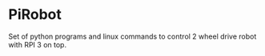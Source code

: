 # PiRobot
Set of python programs and linux commands to control 2 wheel drive robot with RPI 3 on top. 
